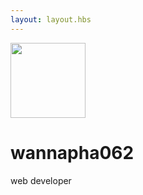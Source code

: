 ```yaml
---
layout: layout.hbs
---
```


<div class="md-col-12">
  <div class="center p2">
    <img src="/images/profile.jpg" width="120" height="120" class="mb2 circle" />
    <h1 class="h2 mt0">wannapha062</h1>
    <p class="mb0">web developer</p>
  </div>
</div>
<br/><br/><br/><br/><br/><br/><br/><br/><br/><br/><br/><br/><br/><br/>
<br/><br/><br/><br/><br/><br/><br/><br/><br/><br/><br/><br/><br/><br/>